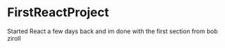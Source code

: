 # FirstReactProject
Started React a few days back and im done with the first section from bob ziroll 
